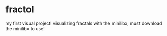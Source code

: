 # fractol
my first visual project! visualizing fractals with the minilibx, must download the minilibx to use!
